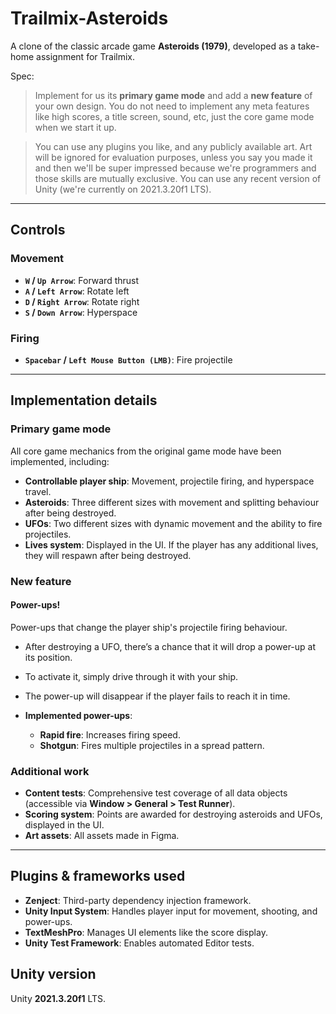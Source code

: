 # **Trailmix-Asteroids**  
A clone of the classic arcade game **Asteroids (1979)**, developed as a take-home assignment for Trailmix.

Spec: 

> Implement for us its **primary game mode** and add a **new feature** of your own design. You do not need to implement any meta features like high scores, a title screen, sound, etc, just the core game mode when we start it up.

> You can use any plugins you like, and any publicly available art. Art will be ignored for evaluation purposes, unless you say you made it and then we'll be super impressed because we're programmers and those skills are mutually exclusive. You can use any recent version of Unity (we're currently on 2021.3.20f1 LTS).

---

## **Controls**

### **Movement**  
- **`W` / `Up Arrow`**: Forward thrust  
- **`A` / `Left Arrow`**: Rotate left  
- **`D` / `Right Arrow`**: Rotate right  
- **`S` / `Down Arrow`**: Hyperspace  

### **Firing**  
- **`Spacebar` / `Left Mouse Button (LMB)`**: Fire projectile  

---

## **Implementation details**  

### **Primary game mode**  
All core game mechanics from the original game mode have been implemented, including:  

- **Controllable player ship**: Movement, projectile firing, and hyperspace travel.  
- **Asteroids**: Three different sizes with movement and splitting behaviour after being destroyed.  
- **UFOs**: Two different sizes with dynamic movement and the ability to fire projectiles.
- **Lives system**: Displayed in the UI. If the player has any additional lives, they will respawn after being destroyed.

### **New feature**  

#### **Power-ups!**
Power-ups that change the player ship's projectile firing behaviour.

- After destroying a UFO, there’s a chance that it will drop a power-up at its position.  
- To activate it, simply drive through it with your ship.
- The power-up will disappear if the player fails to reach it in time.

- **Implemented power-ups**:

    - **Rapid fire**: Increases firing speed.
    - **Shotgun**: Fires multiple projectiles in a spread pattern.

### **Additional work**  

- **Content tests**: Comprehensive test coverage of all data objects (accessible via **Window > General > Test Runner**).  
- **Scoring system**: Points are awarded for destroying asteroids and UFOs, displayed in the UI.
- **Art assets**: All assets made in Figma.

---

## **Plugins & frameworks used**  

- **Zenject**: Third-party dependency injection framework.  
- **Unity Input System**: Handles player input for movement, shooting, and power-ups.  
- **TextMeshPro**: Manages UI elements like the score display.  
- **Unity Test Framework**: Enables automated Editor tests.

## **Unity version**
Unity **2021.3.20f1** LTS.
